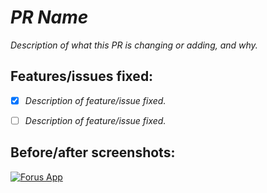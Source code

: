 # *PR Name*

*Description of what this PR is changing or adding, and why.*
  
## Features/issues fixed:

- [x] *Description of feature/issue fixed.*

- [ ] *Description of feature/issue fixed.*

## Before/after screenshots:

[![Forus App](https://forus.app/icons/icon-128x128.png)](https://forus.app)


